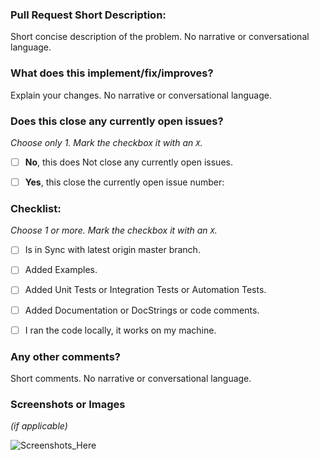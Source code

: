 
### Pull Request Short Description:

Short concise description of the problem. No narrative or conversational language.



### What does this implement/fix/improves?

Explain your changes. No narrative or conversational language.



### Does this close any currently open issues?
*Choose only 1. Mark the checkbox it with an `X`.*
- [ ] **No**, this does Not close any currently open issues.
- [ ] **Yes**, this close the currently open issue number:



### Checklist:
*Choose 1 or more. Mark the checkbox it with an `X`.*
- [ ] Is in Sync with latest origin master branch.
- [ ] Added Examples.
- [ ] Added Unit Tests or Integration Tests or Automation Tests.
- [ ] Added Documentation or DocStrings or code comments.
- [ ] I ran the code locally, it works on my machine.



### Any other comments?

Short comments. No narrative or conversational language.



### Screenshots or Images
*(if applicable)*

![Screenshots_Here](https://... )
